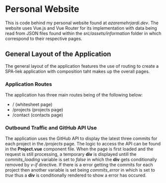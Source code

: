 # Personal Website 
This is code behind my personal website found at *azaremehrjardi.dev*. The website uses Vue.js and Vue Router for its implementation with data being read from JSON files found within the *src/assets/information* folder in which correspond to their respective pages.

## General Layout of the Application
The general layout of the application features the use of routing to create a SPA-liek application with composition taht makes up the overall pages. 

### Application Routes
The application has three main routes being of the following below:
* / (whitesheet page)
* /projects (projects page)
* /contact (contacts page)

### Outbound Traffic and GitHub API Use
The application uses the GitHub API to display the latest three commits for each project in the */projects* page. The logic to access the API can be found in the **Project.vue** component file. When the page is first loaded and the request is still processing, a temporary **div** is displayed untill the *commits_loading* variable is set to *false* in which the **div** gets conditionally removed by *v-if* directive. If there is a error getting the commits for each project then another variable is set being *commits_error* in which is set to *true* thus a **div** is conditionally rendered to show a error has occured. 